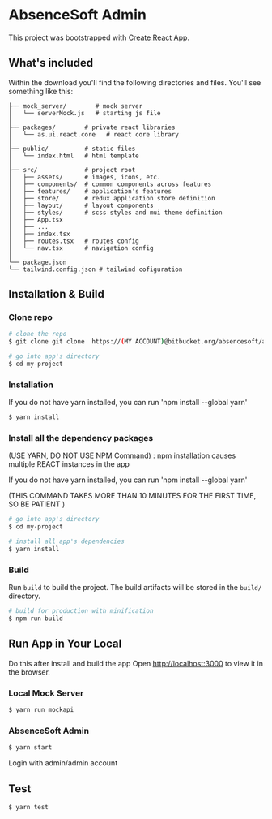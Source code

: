 # AbsenceSoft Admin

This project was bootstrapped with [Create React App](https://github.com/facebook/create-react-app).

## What's included

Within the download you'll find the following directories and files. You'll see something like this:

```
├── mock_server/        # mock server
│   └── serverMock.js   # starting js file
│
├── packages/        # private react libraries
│   └── as.ui.react.core   # react core library
│
├── public/          # static files
│   └── index.html   # html template
│
├── src/             # project root
│   ├── assets/      # images, icons, etc.
│   ├── components/  # common components across features
│   ├── features/    # application's features
│   ├── store/       # redux application store definition
│   ├── layout/      # layout components
│   ├── styles/      # scss styles and mui theme definition
│   ├── App.tsx
│   ├── ...
│   ├── index.tsx
│   ├── routes.tsx   # routes config
│   └── nav.tsx      # navigation config
│
└── package.json
└── tailwind.config.json # tailwind cofiguration
```

## Installation & Build
### Clone repo

``` bash
# clone the repo
$ git clone git clone  https://(MY ACCOUNT)@bitbucket.org/absencesoft/as.admin.git my-project

# go into app's directory
$ cd my-project
```

### Installation
If you do not have yarn installed, you can run 'npm install --global yarn'

``` bash
$ yarn install
```

### Install all the dependency packages
(USE YARN, DO NOT USE NPM Command) : npm installation causes multiple REACT instances in the app

If you do not have yarn installed, you can run 'npm install --global yarn'

(THIS COMMAND TAKES MORE THAN 10 MINUTES FOR THE FIRST TIME, SO BE PATIENT )

``` bash
# go into app's directory
$ cd my-project

# install all app's dependencies
$ yarn install
```

### Build

Run `build` to build the project. The build artifacts will be stored in the `build/` directory.


```bash
# build for production with minification
$ npm run build
```

## Run App in Your Local
Do this after install and build the app
Open [http://localhost:3000](http://localhost:3000) to view it in the browser.

### Local Mock Server

``` bash
$ yarn run mockapi
```

### AbsenceSoft Admin

``` bash
$ yarn start
```
Login with admin/admin account


## Test

``` bash
$ yarn test
```

